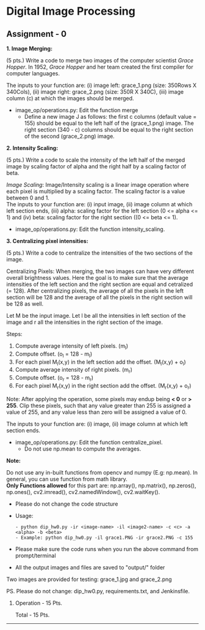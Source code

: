 # Digital Image Processing 
## Assignment - 0 ##


**1.  Image Merging:**

(5 pts.) Write a code to merge two images of the computer scientist *Grace Hopper*. In 1952, *Grace Hopper* and her team created the first compiler for computer languages.


The inputs to your function are: (i) image left: grace_1.png (size: 350Rows X 340Cols), (ii) image right: grace_2.png (size: 350R X 340C), (iii) image column (c) at which the images should be merged.

  - image_op/operations.py: Edit the function merge
    - Define a new image J as follows: the first c columns (default value = 155) should be equal to the left half of the (grace_1.png) image. The right section (340 - c)
    columns should be equal to the right section of the second (grace_2.png) image.
    
**2.  Intensity Scaling:**

(5 pts.) Write a code to scale the intensity of the left half of the merged image by scaling factor of alpha and the right half by a scaling factor of beta. 

*Image Scaling*: Image/Intensity scaling is a linear image operation where each pixel is multiplied by a scaling factor. The scaling factor is a value between 0 and 1.  
The inputs to your function are: (i) input image, (ii) image column at which left section ends, (iii) alpha: scaling factor for the left section (0 <= alpha <= 1) and (iv) beta: scaling factor for the right section ((0 <= beta <= 1).

  - image_op/operations.py: Edit the function intensity_scaling.
  
**3.  Centralizing pixel intensities:**

(5 pts.) Write a code to centralize the intensities of the two sections of the image.

Centralizing Pixels: When merging, the two images can have very different overall brightness values. Here the goal is to make sure that the average intensities of the left section and the right section are equal and cetralized (= 128).
After centralizing pixels, the average of all the pixels in the left section will be 128 and the average of all the pixels in the right section will be 128 as well.

Let M be the input image. Let l be all the intensities in left section of the image and r all the intensities in the right section of the image.

Steps:
1. Compute average intensity of left pixels. (m<sub>l</sub>)
2. Compute offset. (o<sub>l</sub> = 128 - m<sub>l</sub>)
3. For each pixel M<sub>l</sub>(x,y) in the left section add the offset. (M<sub>l</sub>(x,y) + o<sub>l</sub>)  
4. Compute average intensity of right pixels. (m<sub>r</sub>)
5. Compute offset. (o<sub>r</sub> = 128 - m<sub>r</sub>)
6. For each pixel M<sub>r</sub>(x,y) in the right section add the offset. (M<sub>r</sub>(x,y) + o<sub>r</sub>)

Note: After applying the operation, some pixels may endup being **< 0** or **> 255**. Clip these pixels, such that any value greater than 255 is assigned a value of 255, and any value less than zero will be assigned a value of 0.

The inputs to your function are: (i) image, (ii) image column at which left section ends.

  - image_op/operations.py: Edit the function centralize_pixel.
    - Do not use np.mean to compute the averages.
    
   
   
**Note:**

Do not use any in-built functions from opencv and numpy (E.g: np.mean). In general, you can use function from math library. <br/>
**Only Functions allowed** for this part are: np.array(), np.matrix(), np.zeros(), np.ones(), cv2.imread(), cv2.namedWindow(), cv2.waitKey().
   
  - Please do not change the code structure
  - Usage:
   
        - python dip_hw0.py -ir <image-name> -il <image2-name> -c <c> -a <alpha> -b <beta>
        - Example: python dip_hw0.py -il grace1.PNG -ir grace2.PNG -c 155
  - Please make sure the code runs when you run the above command from prompt/terminal
  - All the output images and files are saved to "output/" folder

Two images are provided for testing: grace_1.jpg and grace_2.png
  
PS. Please do not change: dip_hw0.py, requirements.txt, and Jenkinsfile. 


1. Operation      - 15 Pts.

    Total         - 15 Pts.


-----------------------

